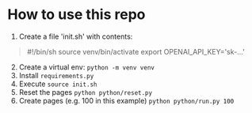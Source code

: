 # How to use this repo
1. Create a file 'init.sh' with contents:
> #!/bin/sh
> source venv/bin/activate
> export OPENAI_API_KEY='sk-...'

2. Create a virtual env: `python -m venv venv`
3. Install `requirements.py`
4. Execute `source init.sh`
5. Reset the pages `python python/reset.py`
6. Create pages (e.g. 100 in this example) `python python/run.py 100`

